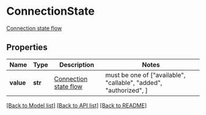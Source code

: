 # ConnectionState

[Connection state flow](#section/Connection-state)

## Properties
Name | Type | Description | Notes
------------ | ------------- | ------------- | -------------
**value** | **str** | [Connection state flow](#section/Connection-state) |  must be one of ["available", "callable", "added", "authorized", ]

[[Back to Model list]](../../README.md#documentation-for-models) [[Back to API list]](../../README.md#documentation-for-api-endpoints) [[Back to README]](../../README.md)



